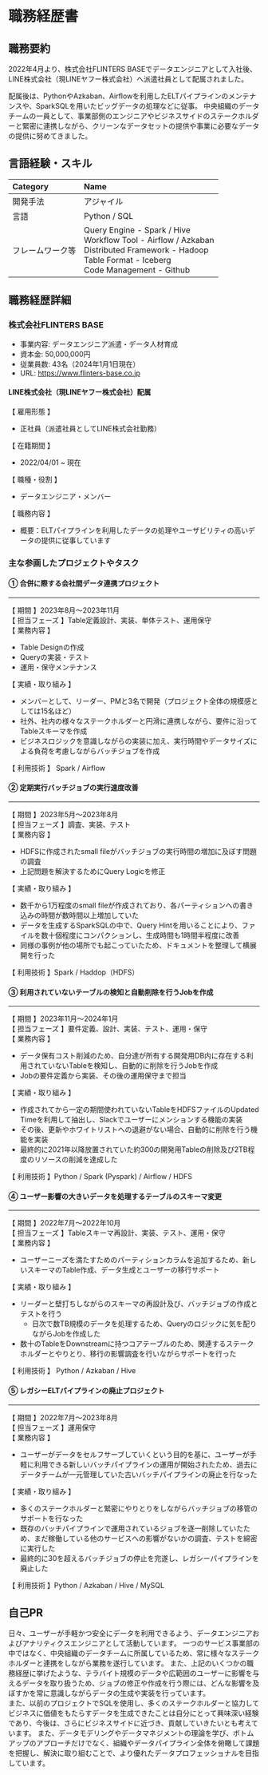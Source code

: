 # 職務経歴書

## 職務要約

2022年4月より、株式会社FLINTERS BASEでデータエンジニアとして入社後、LINE株式会社（現LINEヤフー株式会社）へ派遣社員として配属されました。

配属後は、PythonやAzkaban、Airflowを利用したELTパイプラインのメンテナンスや、SparkSQLを用いたビッグデータの処理などに従事。
中央組織のデータチームの一員として、事業部側のエンジニアやビジネスサイドのステークホルダーと緊密に連携しながら、クリーンなデータセットの提供や事業に必要なデータの提供に努めてきました。

## 言語経験・スキル

| Category | Name |
| :------ | :------ |
| 開発手法 | アジャイル |
| 言語 | Python / SQL |
| フレームワーク等 | Query Engine - Spark / Hive <br> Workflow Tool - Airflow / Azkaban <br> Distributed Framework - Hadoop <br> Table Format - Iceberg <br> Code Management - Github|

## 職務経歴詳細

### 株式会社FLINTERS BASE

- 事業内容: データエンジニア派遣・データ人材育成
- 資本金: 50,000,000円
- 従業員数: 43名（2024年1月1日現在）
- URL: <https://www.flinters-base.co.jp>

#### LINE株式会社（現LINEヤフー株式会社）配属

【 雇用形態 】

- 正社員（派遣社員としてLINE株式会社勤務）

【 在籍期間 】

- 2022/04/01 ~ 現在

【 職種・役割 】

- データエンジニア・メンバー

【 職務内容 】

- 概要：ELTパイプラインを利用したデータの処理やユーザビリティの高いデータの提供に従事しています

### 主な参画したプロジェクトやタスク

#### ① 合併に際する会社間データ連携プロジェクト

* * *

【 期間 】2023年8月〜2023年11月 <br> 
【 担当フェーズ 】Table定義設計、実装、単体テスト、運用保守 <br>
【 業務内容 】

- Table Designの作成
- Queryの実装・テスト
- 運用・保守メンテナンス

【 実績・取り組み 】

- メンバーとして、リーダー、PMと3名で開発（プロジェクト全体の規模感としては15名ほど）
- 社外、社内の様々なステークホルダーと円滑に連携しながら、要件に沿ってTableスキーマを作成
- ビジネスロジックを意識しながらの実装に加え、実行時間やデータサイズによる負荷を考慮しながらバッチジョブを作成

【 利用技術 】 Spark / Airflow

#### ② 定期実行バッチジョブの実行速度改善

* * *


【 期間 】2023年5月〜2023年8月 <br> 
【 担当フェーズ 】調査、実装、テスト <br> 
【 業務内容 】

- HDFSに作成されたsmall fileがバッチジョブの実行時間の増加に及ぼす問題の調査
- 上記問題を解決するためにQuery Logicを修正
  
【 実績・取り組み 】

- 数千から1万程度のsmall fileが作成されており、各パーティションへの書き込みの時間が数時間以上増加していた
- データを生成するSparkSQLの中で、Query Hintを用いることにより、ファイルを数十個程度にコンパクションし、生成時間も1時間半程度に改善
- 同様の事例が他の場所でも起こっていたため、ドキュメントを整理して横展開を行った

【 利用技術 】Spark / Haddop（HDFS）

#### ③ 利用されていないテーブルの検知と自動削除を行うJobを作成

* * *

【 期間 】2023年11月〜2024年1月 <br>
【 担当フェーズ 】要件定義、設計、実装、テスト、運用・保守 <br>
【 業務内容 】

- データ保有コスト削減のため、自分達が所有する開発用DB内に存在する利用されていないTableを検知し、自動的に削除を行うJobを作成
- Jobの要件定義から実装、その後の運用保守まで担当

【 実績・取り組み 】

- 作成されてから一定の期間使われていないTableをHDFSファイルのUpdated Timeを利用して抽出し、Slackでユーザーにメンションする機能の実装
- その後、更新やホワイトリストへの退避がない場合、自動的に削除を行う機能を実装
- 最終的に2021年以降放置されていた約300の開発用Tableの削除及び2TB程度のリソースの削減を達成した

【 利用技術 】Python / Spark (Pyspark) / Airflow / HDFS

#### ④ ユーザー影響の大きいデータを処理するテーブルのスキーマ変更

* * *

【 期間 】2022年7月〜2022年10月 <br>
【 担当フェーズ 】Tableスキーマ再設計、実装、テスト、運用・保守 <br>
【 業務内容 】

- ユーザーニーズを満たすためのパーティションカラムを追加するため、新しいスキーマのTable作成、データ生成とユーザーの移行サポート

【 実績・取り組み 】

- リーダーと壁打ちしながらのスキーマの再設計及び、バッチジョブの作成とテストを行う
  - 日次で数TB規模のデータを処理するため、Queryのロジックに気を配りながらJobを作成した
- 数十のTableをDownstreamに持つコアテーブルのため、関連するステークホルダーとやりとり、移行の影響調査を行いながらサポートを行った

【 利用技術 】 Python / Azkaban / Hive

#### ⑤ レガシーELTパイプラインの廃止プロジェクト

* * *

【 期間 】2022年7月〜2023年8月 <br>
【 担当フェーズ 】運用保守 <br>
【 業務内容 】

- ユーザーがデータをセルフサーブしていくという目的を基に、ユーザーが手軽に利用できる新しいバッチパイプラインの運用が開始されたため、過去にデータチームが一元管理していた古いバッチパイプラインの廃止を行なった

【 実績・取り組み 】

- 多くのステークホルダーと緊密にやりとりをしながらバッチジョブの移管のサポートを行なった
- 既存のバッチパイプラインで運用されているジョブを逐一削除していたため、まだ稼働している他のサービスへの影響がないかの調査、テストを綿密に実行した
- 最終的に30を超えるバッチジョブの停止を完遂し、レガシーパイプラインを廃止した

【 利用技術 】Python / Azkaban / Hive / MySQL

## 自己PR

日々、ユーザーが手軽かつ安全にデータを利用できるよう、データエンジニアおよびアナリティクスエンジニアとして活動しています。
一つのサービス事業部の中ではなく、中央組織のデータチームに所属しているため、常に様々なステークホルダーと連携をしながら業務を遂行しています。
また、上記のいくつかの職務経歴に挙げたような、テラバイト規模のデータや広範囲のユーザーに影響を与えるデータを取り扱うため、ジョブの修正や作成を行う際には、どんな影響を及ぼすかを常に意識しながらデータの生成や実装を行っています。 <br>
また、以前のプロジェクトでSQLを使用し、多くのステークホルダーと協力してビジネスに価値をもたらすデータを生成できたことは自分にとって興味深い経験であり、今後は、さらにビジネスサイドに近づき、貢献していきたいとも考えています。
また、データモデリングやデータマネジメントの理論を学び、ボトムアップのアプローチだけでなく、組織やデータパイプライン全体を俯瞰して課題を把握し、解決に取り組むことで、より優れたデータプロフェッショナルを目指しています。
